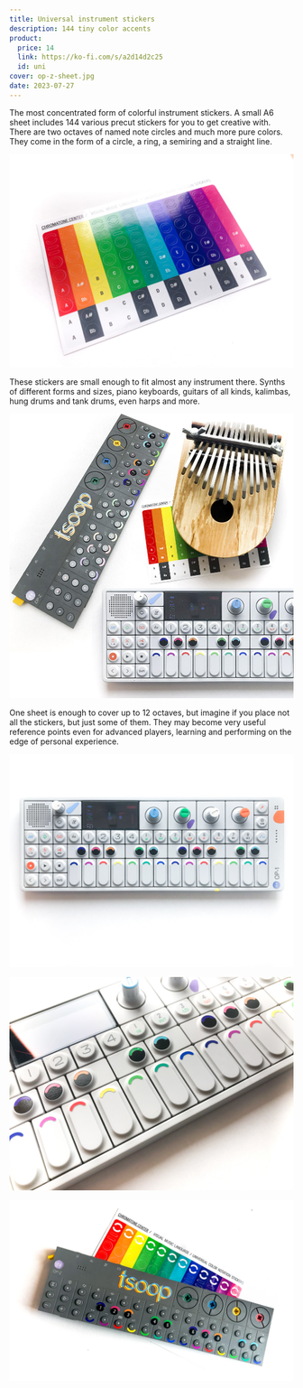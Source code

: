 ```yaml
---
title: Universal instrument stickers
description: 144 tiny color accents
product:
  price: 14
  link: https://ko-fi.com/s/a2d14d2c25
  id: uni
cover: op-z-sheet.jpg
date: 2023-07-27
---
```


The most concentrated form of colorful instrument stickers. A small A6 sheet includes 144 various precut stickers for you to get creative with. There are two octaves of named note circles and much more pure colors. They come in the form of a circle, a ring, a semiring and a straight line.

![sheet stickers](./sheet.jpg)

These stickers are small enough to fit almost any instrument there. Synths of different forms and sizes, piano keyboards, guitars of all kinds, kalimbas, hung drums and tank drums, even harps and more.

![op-1, op-z, calimba and stickers suitable for all of them](./cover-uni.jpg)

One sheet is enough to cover up to 12 octaves, but imagine if you place not all the stickers, but just some of them. They may become very useful reference points even for advanced players, learning and performing on the edge of personal experience.

![on op-1](./op-1.jpg)

![op-1 close up](./op-1-closeup.jpg)

![op-z stickers](./op-z-sheet.jpg)
